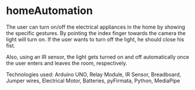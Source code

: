 # homeAutomation
The user can turn on/off the electrical appliances in the home by showing the specific gestures. By pointing the index finger towards the camera the light will turn on. If the user wants to turn off the light, he should close his fist.

Also, using an IR sensor, the light gets turned on and off automatically once the user enters and leaves the room, respectively.

Technologies used: Arduino UNO, Relay Module, IR Sensor, Breadboard, Jumper wires, Electrical Motor, Batteries, pyFirmata, Python, MediaPipe
